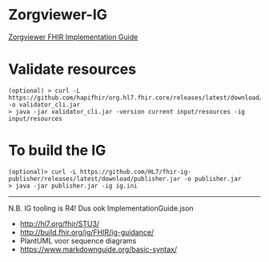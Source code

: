 # Zorgviewer-IG
[Zorgviewer FHIR Implementation Guide](https://vdzel.home.xs4all.nl/zorgviewer-ig/)

# Validate resources
```
(optional) > curl -L https://github.com/hapifhir/org.hl7.fhir.core/releases/latest/download/validator_cli.jar -o validator_cli.jar
> java -jar validator_cli.jar -version current input/resources -ig input/resources
```

# To build the IG
```
(optional)> curl -L https://github.com/HL7/fhir-ig-publisher/releases/latest/download/publisher.jar -o publisher.jar
> java -jar publisher.jar -ig ig.ini
```

-----------------
N.B. IG tooling is R4! Dus ook ImplementationGuide.json
* http://hl7.org/fhir/STU3/
* http://build.fhir.org/ig/FHIR/ig-guidance/
* PlantUML voor sequence diagrams
* https://www.markdownguide.org/basic-syntax/